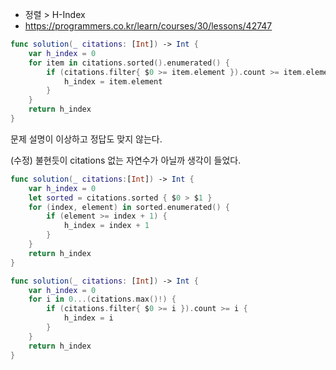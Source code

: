 * 정렬 > H-Index
* https://programmers.co.kr/learn/courses/30/lessons/42747 

```swift
func solution(_ citations: [Int]) -> Int {
    var h_index = 0
    for item in citations.sorted().enumerated() {
        if (citations.filter{ $0 >= item.element }).count >= item.element {
            h_index = item.element
        }
    }
    return h_index
}
```

문제 설명이 이상하고 정답도 맞지 않는다.

(수정) 불현듯이 citations 없는 자연수가 아닐까 생각이 들었다. 

```swift
func solution(_ citations:[Int]) -> Int {
    var h_index = 0
    let sorted = citations.sorted { $0 > $1 }
    for (index, element) in sorted.enumerated() {
        if (element >= index + 1) {
            h_index = index + 1
        }
    }
    return h_index
}
```

```swift
func solution(_ citations: [Int]) -> Int {
    var h_index = 0
    for i in 0...(citations.max()!) {
        if (citations.filter{ $0 >= i }).count >= i {
            h_index = i
        }
    }
    return h_index
}
```
